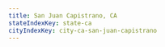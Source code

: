 ```yaml
---
title: San Juan Capistrano, CA
stateIndexKey: state-ca
cityIndexKey: city-ca-san-juan-capistrano
---
```

